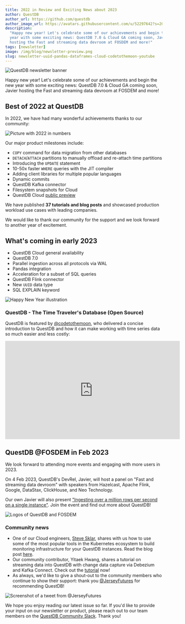 ```yaml
---
title: 2022 in Review and Exciting News about 2023
author: QuestDB
author_url: https://github.com/questdb
author_image_url: https://avatars.githubusercontent.com/u/52297642?s=200&v=4
description:
  "Happy new year! Let's celebrate some of our achievements and begin the new
  year with some exciting news: QuestDB 7.0 & Cloud GA coming soon, Javier
  hosting the Fast and streaming data devroom at FOSDEM and more!"
tags: [newsletter]
image: /img/blog/newsletter-preview.png
slug: newsletter-uuid-pandas-dataframes-cloud-codetothemoon-youtube
---
```


![QuestDB newsletter banner](/img/blog/newsletter.png)

Happy new year! Let's celebrate some of our achievements and begin the new year
with some exciting news: QuestDB 7.0 & Cloud GA coming soon, Javier hosting the
Fast and streaming data devroom at FOSDEM and more!
<!--truncate-->
## Best of 2022 at QuestDB

In 2022, we have had many wonderful achievements thanks to our community:

![Picture with 2022 in numbers](/img/blog/2023-01-05/2022-in-review.png)

Our major product milestones include:

- `COPY` command for data migration from other databases
- `DETACH`/`ATTACH` partitions to manually offload and re-attach time partitions
- Introducing the `UPDATE` statement
- 10-50x faster `WHERE` queries with the JIT compiler
- Adding client libraries for multiple popular languages
- Dynamic commits
- QuestDB Kafka connector
- Filesystem snapshots for Cloud
- QuestDB Cloud [public preview](cloud/)

We have published **37 tutorials and blog posts** and showcased production
workload use cases with leading companies.

We would like to thank our community for the support and we look forward to
another year of excitement.

## What's coming in early 2023

- QuestDB Cloud general availability
- QuestDB 7.0
- Parallel ingestion across all protocols via WAL
- Pandas integration
- Acceleration for a subset of SQL queries
- QuestDB Flink connector
- New `UUID` data type
- SQL EXPLAIN keyword

![Happy New Year illustration](/img/blog/2023-01-05/happy-new-year.png)

### QuestDB - The Time Traveler's Database (Open Source)

QuestDB is featured by [@codetothemoon](https://www.youtube.com/@CodetotheMoon),
who delivered a concise introduction to QuestDB and how it can make working with
time series data so much easier and less costly:

<iframe
  width="560"
  height="315"
  src="https://www.youtube.com/embed/A8uMF64rbS8"
  title="YouTube video player"
  frameborder="0"
  allow="accelerometer; autoplay; clipboard-write; encrypted-media; gyroscope; picture-in-picture; web-share"
  allowfullscreen
></iframe>

## QuestDB @FOSDEM in Feb 2023

We look forward to attending more events and engaging with more users in 2023.

On 4 Feb 2023, QuestDB's DevRel, Javier, will host a panel on "Fast and
streaming data devroom" with speakers from Hazelcast, Apache Flink, Google,
DataStax, ClickHouse, and Neo Technology.

Our own Javier will also present
["Ingesting over a million rows per second on a single instance"](https://fosdem.org/2023/schedule/event/fast_data_a_million_rows_per_second_time_series_questdb/).
Join the event and find out more about QuestDB!

![Logos of QuestDB and FOSDEM](/img/blog/2023-01-05/questdb-and-fosdem.png)

### Community news

- One of our Cloud engineers, [Steve Sklar](https://github.com/sklarsa), shares
  with us how to use some of the most popular tools in the Kubernetes ecosystem
  to build monitoring infrastructure for your QuestDB instances. Read the blog
  post
  [here](/blog/2022/12/13/using-prometheus-loki-grafana-monitor-questdb-kubernetes/).
- Our community contributor, Yitaek Hwang, shares a tutorial on streaming data
  into QuestDB with change data capture via Debezium and Kafka Connect. Check
  out the
  [tutorial](blog/2023/01/03/change-data-capture-with-questdb-and-debezium/)
  now!
- As always, we'd like to give a shout-out to the community members who continue
  to show their support: thank you
  [@JerseyFutures](https://twitter.com/JerseyFutures) for recommending QuestDB!

![Screenshot of a tweet from @JerseyFutures](/img/blog/2023-01-05/tweet.png)

We hope you enjoy reading our latest issue so far. If you'd like to provide your
input on our newsletter or product, please reach out to our team members on the
[QuestDB Community Slack]({@slackUrl@}). Thank you!
